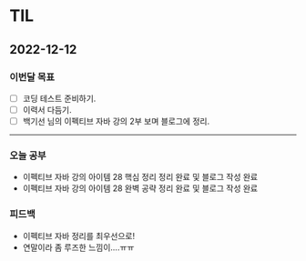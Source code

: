 # TIL

## 2022-12-12


### 이번달 목표

- [ ] 코딩 테스트 준비하기.
- [ ] 이력서 다듬기.
- [ ] 백기선 님의 이펙티브 자바 강의 2부 보며 블로그에 정리.

---


### 오늘 공부

- 이펙티브 자바 강의 아이템 28 핵심 정리 정리 완료 및 블로그 작성 완료
- 이펙티브 자바 강의 아이템 28 완벽 공략 정리 완료 및 블로그 작성 완료

### 피드백

- 이펙티브 자바 정리를 최우선으로!
- 연말이라 좀 루즈한 느낌이....ㅠㅠ